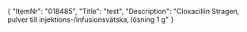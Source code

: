 {
  "ItemNr": "018485",
  "Title": "test",
  "Description": "Cloxacillin Stragen, pulver till injektions-/infusionsvätska, lösning 1 g"
}